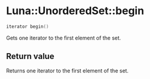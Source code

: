# Luna::UnorderedSet::begin

```c++
iterator begin()
```

Gets one iterator to the first element of the set. 



## Return value
Returns one iterator to the first element of the set. 

